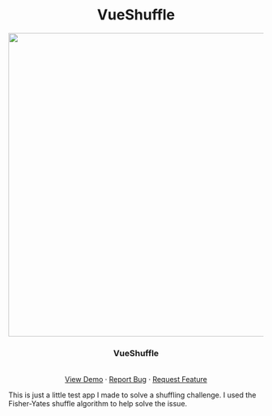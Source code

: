 <p align="center">
  <h1 align="center" style="font-weight:bold">VueShuffle</h1>
  <p align="center">
  <a href="https://github.com/othneildrew/Best-README-Template" align="center">
    <img src="https://user-images.githubusercontent.com/12801900/71981604-ba8df900-31f0-11ea-88d7-cbc42c04f777.png" width="600" align="center">
  </a>
  </p>

  <h3 align="center">VueShuffle</h3>

  <p align="center">
    <br />
    <a href="http://defective-learning.surge.sh/">View Demo</a>
    ·
    <a href="https://https://github.com/jsquardo/VueShuffle/issues">Report Bug</a>
    ·
    <a href="https://github.com/jsquardo/VueShuffle/issues">Request Feature</a>
  </p>
</p>

This is just a little test app I made to solve a shuffling challenge. I used the Fisher-Yates shuffle algorithm to help solve the issue.





